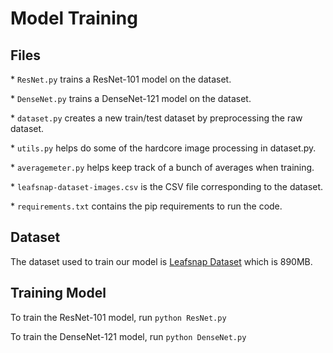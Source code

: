 # Model Training

## Files

\* `ResNet.py` trains a ResNet-101 model on the dataset.

\* `DenseNet.py` trains a DenseNet-121 model on the dataset.

\* `dataset.py` creates a new train/test dataset by preprocessing the raw dataset.

\* `utils.py` helps do some of the hardcore image processing in dataset.py.

\* `averagemeter.py` helps keep track of a bunch of averages when training.

\* `leafsnap-dataset-images.csv` is the CSV file corresponding to the dataset.

\* `requirements.txt` contains the pip requirements to run the code.



## Dataset

The dataset used to train our model is [Leafsnap Dataset](https://www.kaggle.com/xhlulu/leafsnap-dataset) which is 890MB.



## Training Model

To train the ResNet-101 model, run `python ResNet.py`

To train the DenseNet-121 model, run `python DenseNet.py`





